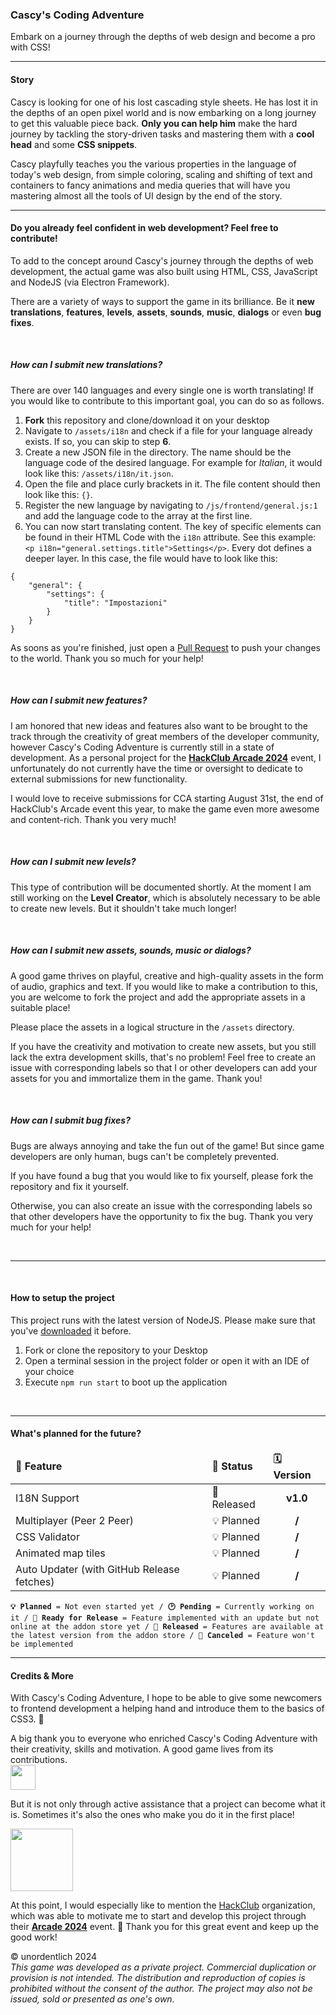 

### Cascy's Coding Adventure
Embark on a journey through the depths of web design and become a pro with CSS!

---

#### Story
Cascy is looking for one of his lost cascading style sheets. He has lost it in the depths of an open pixel world and is now embarking on a long journey to get this valuable piece back. **Only you can help him** make the hard journey by tackling the story-driven tasks and mastering them with a **cool head** and some **CSS snippets**.

Cascy playfully teaches you the various properties in the language of today's web design, from simple coloring, scaling and shifting of text and containers to fancy animations and media queries that will have you mastering almost all the tools of UI design by the end of the story.

---

#### Do you already feel confident in web development? Feel free to contribute!

To add to the concept around Cascy's journey through the depths of web development, the actual game was also built using HTML, CSS, JavaScript and NodeJS (via Electron Framework).

There are a variety of ways to support the game in its brilliance. Be it **new translations**, **features**, **levels**, **assets**, **sounds**, **music**, **dialogs** or even **bug fixes**.

<br>

##### How can I submit new translations?
There are over 140 languages and every single one is worth translating! If you would like to contribute to this important goal, you can do so as follows.


1. **Fork** this repository and clone/download it on your desktop
2. Navigate to `/assets/i18n` and check if a file for your language already exists. If so, you can skip to step **6**.
3. Create a new JSON file in the directory. The name should be the language code of the desired language. For example for *Italian*, it would look like this: `/assets/i18n/it.json`.
4. Open the file and place curly brackets in it. The file content should then look like this: `{}`.
5. Register the new language by navigating to `/js/frontend/general.js:1` and add the language code to the array at the first line.
6. You can now start translating content. The key of specific elements can be found in their HTML Code with the `i18n` attribute. See this example: `<p i18n="general.settings.title">Settings</p>`. Every dot defines a deeper layer. In this case, the file would have to look like this:
```
{
    "general": {
        "settings": {
            "title": "Impostazioni"
        }
    }
}
```

As soons as you're finished, just open a [Pull Request](https://docs.github.com/de/pull-requests/collaborating-with-pull-requests/proposing-changes-to-your-work-with-pull-requests/creating-a-pull-request) to push your changes to the world. Thank you so much for your help!

<br>

##### How can I submit new features?
I am honored that new ideas and features also want to be brought to the track through the creativity of great members of the developer community, however Cascy's Coding Adventure is currently still in a state of development. As a personal project for the [**HackClub Arcade 2024**](https://hackclub.com/arcade) event, I unfortunately do not currently have the time or oversight to dedicate to external submissions for new functionality.

I would love to receive submissions for CCA starting August 31st, the end of HackClub's Arcade event this year, to make the game even more awesome and content-rich. Thank you very much!

<br>

##### How can I submit new levels?
This type of contribution will be documented shortly. At the moment I am still working on the **Level Creator**, which is absolutely necessary to be able to create new levels. But it shouldn't take much longer!

<br>

##### How can I submit new assets, sounds, music or dialogs?
A good game thrives on playful, creative and high-quality assets in the form of audio, graphics and text. If you would like to make a contribution to this, you are welcome to fork the project and add the appropriate assets in a suitable place!

Please place the assets in a logical structure in the `/assets` directory.

If you have the creativity and motivation to create new assets, but you still lack the extra development skills, that's no problem! Feel free to create an issue with corresponding labels so that I or other developers can add your assets for you and immortalize them in the game.
Thank you!

<br>

##### How can I submit bug fixes?
Bugs are always annoying and take the fun out of the game! But since game developers are only human, bugs can't be completely prevented.

If you have found a bug that you would like to fix yourself, please fork the repository and fix it yourself.

Otherwise, you can also create an issue with the corresponding labels so that other developers have the opportunity to fix the bug.
Thank you very much for your help!

<br>

---

<br>

#### How to setup the project

This project runs with the latest version of NodeJS. Please make sure that you've [downloaded](https://nodejs.org/en/download/prebuilt-installer) it before.

1. Fork or clone the repository to your Desktop
2. Open a terminal session in the project folder or open it with an IDE of your choice
3. Execute `npm run start` to boot up the application

<br>

---

#### What's planned for the future?

<table>
    <thead>
        <tr>
            <td><b>🎉 Feature</b></td>
            <td><b>📑 Status</b></td>
            <td><b>🗓️ Version</b></td>
        </tr>
    </thead>
    <tbody>
        <tr>
            <td>I18N Support</td>
            <td>💖 Released</td>
            <td align="center"><b>v1.0</b></td>
        </tr>
        <tr>
            <td>Multiplayer (Peer 2 Peer)</td>
            <td>💡 Planned</td>
            <td align="center"><b>/</b></td>
        </tr>
        <tr>
            <td>CSS Validator</td>
            <td>💡 Planned</td>
            <td align="center"><b>/</b></td>
        </tr>
        <tr>
            <td>Animated map tiles</td>
            <td>💡 Planned</td>
            <td align="center"><b>/</b></td>
        </tr>
        <tr>
            <td>Auto Updater (with GitHub Release fetches)</td>
            <td>💡 Planned</td>
            <td align="center"><b>/</b></td>
        </tr>
    </tbody>
</table>
<code><b>💡 Planned</b> = Not even started yet / <b>🕑 Pending</b> = Currently working on it / <b>🎉 Ready for Release</b> = Feature implemented with an update but not online at the addon store yet / <b>💖 Released</b> = Features are available at the latest version from the addon store / <b>🛑 Canceled</b> = Feature won't be implemented</code>

<br>

---

#### Credits & More


With Cascy's Coding Adventure, I hope to be able to give some newcomers to frontend development a helping hand and introduce them to the basics of CSS3. 🚀

A big thank you to everyone who enriched Cascy's Coding Adventure with their creativity, skills and motivation. A good game lives from its contributions.<br>
<a href="https://github.com/unordentlich/cascys-adventure/graphs/contributors">
  <img src="https://contrib.rocks/image?repo=unordentlich/cascys-adventure" width="40"/>
</a>

But it is not only through active assistance that a project can become what it is. Sometimes it's also the ones who make you do it in the first place!

<img src="https://assets.hackclub.com/flag-orpheus-left.svg" height="100">

At this point, I would especially like to mention the [HackClub](https://hackclub.com/) organization, which was able to motivate me to start and develop this project through their [**Arcade 2024**](https://hackclub.com/arcade) event. 🦕
Thank you for this great event and keep up the good work!

&copy; unordentlich 2024<br>
<i>This game was developed as a private project. Commercial duplication or provision is not intended. The distribution and reproduction of copies is prohibited without the consent of the author. The project may also not be issued, sold or presented as one's own.</i>
